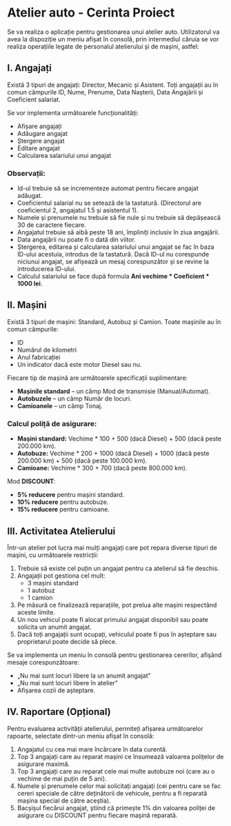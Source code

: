 # Atelier auto - Cerinta Proiect

Se va realiza o aplicație pentru gestionarea unui atelier auto. Utilizatorul va avea la dispoziție un meniu
afișat în consolă, prin intermediul căruia se vor realiza operațiile legate de personalul atelierului și de
mașini, astfel:

## I. Angajați

Există 3 tipuri de angajați: Director, Mecanic și Asistent. Toți angajații au în comun câmpurile ID, Nume,
Prenume, Data Nașterii, Data Angajării și Coeficient salariat.

Se vor implementa următoarele funcționalități:
- Afișare angajați
- Adăugare angajat
- Ștergere angajat
- Editare angajat
- Calcularea salariului unui angajat

### Observații:
- Id-ul trebuie să se incrementeze automat pentru fiecare angajat adăugat.
- Coeficientul salarial nu se setează de la tastatură. (Directorul are coeficientul 2, angajatul 1.5 și asistentul 1).
- Numele și prenumele nu trebuie să fie nule și nu trebuie să depășească 30 de caractere fiecare.
- Angajatul trebuie să aibă peste 18 ani, împliniți inclusiv în ziua angajării.
- Data angajării nu poate fi o dată din viitor.
- Ștergerea, editarea și calcularea salariului unui angajat se fac în baza ID-ului acestuia, introdus de la tastatură.
  Dacă ID-ul nu corespunde niciunui angajat, se afișează un mesaj corespunzător și se revine la introducerea ID-ului.
- Calculul salariului se face după formula **Ani vechime * Coeficient * 1000 lei**.

## II. Mașini

Există 3 tipuri de mașini: Standard, Autobuz și Camion. Toate mașinile au în comun câmpurile:
- ID
- Numărul de kilometri
- Anul fabricației
- Un indicator dacă este motor Diesel sau nu.

Fiecare tip de mașină are următoarele specificații suplimentare:
- **Mașinile standard** – un câmp Mod de transmisie (Manual/Automat).
- **Autobuzele** – un câmp Număr de locuri.
- **Camioanele** – un câmp Tonaj.

### Calcul poliță de asigurare:
- **Mașini standard:** Vechime * 100 + 500 (dacă Diesel) + 500 (dacă peste 200.000 km).
- **Autobuze:** Vechime * 200 + 1000 (dacă Diesel) + 1000 (dacă peste 200.000 km) + 500 (dacă peste 100.000 km).
- **Camioane:** Vechime * 300 + 700 (dacă peste 800.000 km).

Mod **DISCOUNT**:
- **5% reducere** pentru mașini standard.
- **10% reducere** pentru autobuze.
- **15% reducere** pentru camioane.

## III. Activitatea Atelierului

Într-un atelier pot lucra mai mulți angajați care pot repara diverse tipuri de mașini, cu următoarele restricții:
1. Trebuie să existe cel puțin un angajat pentru ca atelierul să fie deschis.
2. Angajații pot gestiona cel mult:
   - 3 mașini standard
   - 1 autobuz
   - 1 camion
3. Pe măsură ce finalizează reparațiile, pot prelua alte mașini respectând aceste limite.
4. Un nou vehicul poate fi alocat primului angajat disponibil sau poate solicita un anumit angajat.
5. Dacă toți angajații sunt ocupați, vehiculul poate fi pus în așteptare sau proprietarul poate decide să plece.

Se va implementa un meniu în consolă pentru gestionarea cererilor, afișând mesaje corespunzătoare: 
- „Nu mai sunt locuri libere la un anumit angajat”
- „Nu mai sunt locuri libere în atelier” 
- Afișarea cozii de așteptare.

## IV. Raportare (Opțional)

Pentru evaluarea activității atelierului, permiteți afișarea următoarelor rapoarte, selectate dintr-un meniu afișat în consolă:

1. Angajatul cu cea mai mare încărcare în data curentă.
2. Top 3 angajați care au reparat mașini ce însumează valoarea polițelor de asigurare maximă.
3. Top 3 angajați care au reparat cele mai multe autobuze noi (care au o vechime de mai puțin de 5 ani).
4. Numele și prenumele celor mai solicitați angajați (cei pentru care se fac cereri speciale de către deținătorii de vehicule, pentru a fi reparată mașina special de către aceștia).
5. Bacșișul fiecărui angajat, știind că primește 1% din valoarea poliței de asigurare cu DISCOUNT pentru fiecare mașină reparată.

